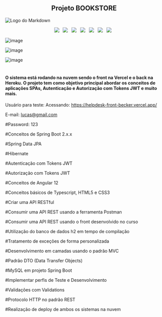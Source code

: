 <div align="center">

## Projeto BOOKSTORE

</div>

![Logo do Markdown](https://github.com/Lucbecker/Lucbecker.github.io/blob/master/src/assets/img/gif1.gif?raw=true)

<p align="center">
<img src="https://img.shields.io/badge/HTML%20-%23F7DF1E.svg?&style=for-the-badge&color=E34F26" />&nbsp;&nbsp;
<img src="https://img.shields.io/badge/css%20-%23F7DF1E.svg?&style=for-the-badge&color=5BA8EE" />&nbsp;&nbsp;
<img src="https://img.shields.io/badge/JavaScript%20-%23F7DF1E.svg?&style=for-the-badge&color=F7DF1E" />&nbsp;&nbsp;
<img src="https://img.shields.io/badge/Angular%20-%23F7DF1E.svg?&style=for-the-badge&color=DD0031" />&nbsp;&nbsp;
<img src="https://img.shields.io/badge/Bootstrap%20-%23F7DF1E.svg?&style=for-the-badge&color=7044A3" />&nbsp;&nbsp;
<img src="https://img.shields.io/badge/Java%20-%23F7DF1E.svg?&style=for-the-badge&color=F7DF1E" />&nbsp;&nbsp;
<img src="https://img.shields.io/badge/Git flow%20-%23F7DF1E.svg?&style=for-the-badge&color=000" />&nbsp;&nbsp;
</p>

![image](https://github.com/LucBecker/helpdesk-front/assets/108952468/527605a7-969b-4dea-8260-e36bfa2a1b0e)

![image](https://github.com/LucBecker/helpdesk-front/assets/108952468/8792d277-255f-40be-afa5-ec1d858826f9)

![image](https://github.com/LucBecker/helpdesk-front/assets/108952468/818173cc-1917-4810-9a47-d84b575b5c0a)

#
#### O sistema está rodando na nuvem sendo o front na Vercel e o back na Heroku. O projeto tem como objetivo principal abordar os conceitos de aplicações SPAs, Autenticação e Autorização com Tokens JWT e muito mais. 

Usuário para teste: Acessando: https://helpdesk-front-becker.vercel.app/

E-mail: lucas@gmail.com

#Password: 123

#Conceitos de Spring Boot 2.x.x

#Spring Data JPA

#Hibernate

#Autenticação com Tokens JWT

#Autorização com Tokens JWT

#Conceitos de Angular 12

#Conceitos básicos de Typescript, HTML5 e CSS3

#Criar uma API RESTful

#Consumir uma API REST usando a ferramenta Postman

#Consumir uma API REST usando o front desenvolvido no curso

#Utilização do banco de dados h2 em tempo de compilação

#Tratamento de exceções de forma personalizada

#Desenvolvimento em camadas usando o padrão MVC

#Padrão DTO (Data Transfer Objects)

#MySQL em projeto Spring Boot

#Implementar perfis de Teste e Desenvolvimento

#Validações com Validations

#Protocolo HTTP no padrão REST

#Realização de deploy de ambos os sistemas na nuvem
